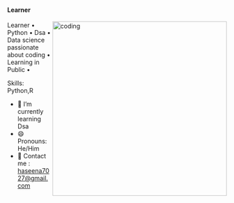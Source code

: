 
#### Learner
<img align="right" alt="coding" width="400" src="https://www.careerguide.com/career/wp-content/uploads/2021/08/Full-Stack-Developer-1.gif">
Learner • Python • Dsa • Data science
passionate about coding • Learning in Public •

Skills: Python,R

- 🌱 I’m currently learning  Dsa
- 😄 Pronouns: He/Him 
- 📧 Contact me : haseena7027@gmail.com
